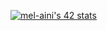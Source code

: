 <a  href="https://github.com/oakoudad/badge42"><img src="https://badge.mediaplus.ma/black/mel-aini" alt="mel-aini's 42 stats" /></a>
<div style="display: none;">
  <h1>Skills : </h1>
  <img align="center" width="100" src="https://github.com/mel-aini/mel-aini/assets/116949877/bdf37ed5-0fbd-48d6-801b-f7aa7e7d61a7"></img>
</div>
